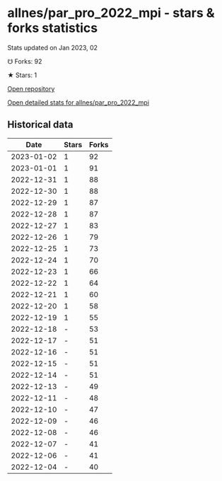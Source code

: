 # allnes/par_pro_2022_mpi - stars & forks statistics

Stats updated on Jan 2023, 02

☋ Forks: 92

★ Stars: 1

[Open repository](https://github.com/allnes/par_pro_2022_mpi)

[Open detailed stats for allnes/par_pro_2022_mpi](https://reviewgithub.com/rep/allnes/par_pro_2022_mpi)

## Historical data
| Date | Stars | Forks |
|------|-------|-------|
| 2023-01-02 | 1 | 92 | 
| 2023-01-01 | 1 | 91 | 
| 2022-12-31 | 1 | 88 | 
| 2022-12-30 | 1 | 88 | 
| 2022-12-29 | 1 | 87 | 
| 2022-12-28 | 1 | 87 | 
| 2022-12-27 | 1 | 83 | 
| 2022-12-26 | 1 | 79 | 
| 2022-12-25 | 1 | 73 | 
| 2022-12-24 | 1 | 70 | 
| 2022-12-23 | 1 | 66 | 
| 2022-12-22 | 1 | 64 | 
| 2022-12-21 | 1 | 60 | 
| 2022-12-20 | 1 | 58 | 
| 2022-12-19 | 1 | 55 | 
| 2022-12-18 | - | 53 | 
| 2022-12-17 | - | 51 | 
| 2022-12-16 | - | 51 | 
| 2022-12-15 | - | 51 | 
| 2022-12-14 | - | 51 | 
| 2022-12-13 | - | 49 | 
| 2022-12-11 | - | 48 | 
| 2022-12-10 | - | 47 | 
| 2022-12-09 | - | 46 | 
| 2022-12-08 | - | 46 | 
| 2022-12-07 | - | 41 | 
| 2022-12-06 | - | 41 | 
| 2022-12-04 | - | 40 | 

